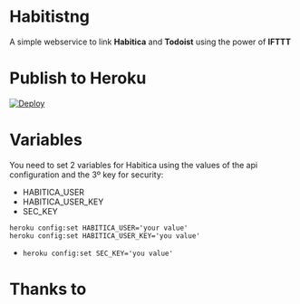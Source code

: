 # Habitistng

A simple webservice to link **Habitica** and **Todoist** using the power of **IFTTT**

# Publish to Heroku

[![Deploy](https://www.herokucdn.com/deploy/button.svg)](https://heroku.com/deploy)

# Variables 

You need to set 2 variables for Habitica using the values of the api configuration and the 3º key for security: 

- HABITICA_USER
- HABITICA_USER_KEY 
- SEC_KEY 

<code>heroku config:set HABITICA_USER='your value'</code>
<br />
<code>heroku config:set HABITICA_USER_KEY='you value'</code><br />
- <code>heroku config:set SEC_KEY='you value'</code><br />


# Thanks to 


